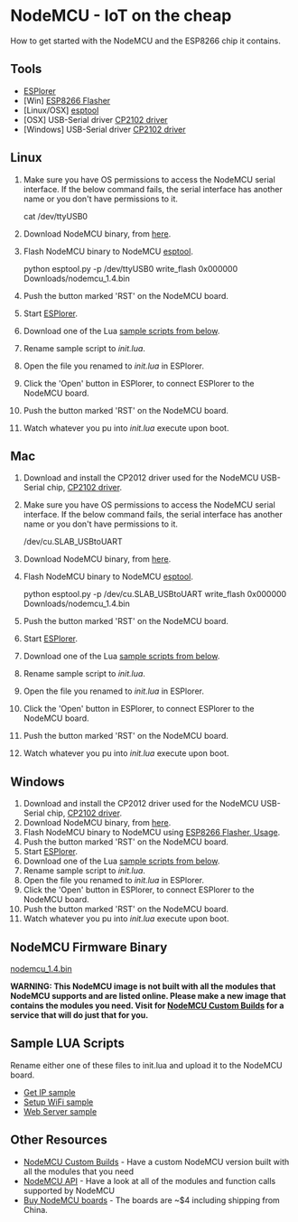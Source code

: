 # NodeMCU - IoT on the cheap
How to get started with the NodeMCU and the ESP8266 chip it contains.

## Tools
 * [ESPlorer](http://i1.wp.com/esp8266.ru/images/download.gif?zoom=1.5&w=625)
 * [Win] [ESP8266 Flasher](https://github.com/nodemcu/nodemcu-flasher/blob/master/Win32/Release/ESP8266Flasher.exe)
 * [Linux/OSX] [esptool](https://github.com/themadinventor/esptool)
 * [OSX] USB-Serial driver [CP2102 driver](https://www.silabs.com/Support%20Documents/Software/Mac_OSX_VCP_Driver.zip)
 * [Windows] USB-Serial driver [CP2102 driver](https://www.silabs.com/Support%20Documents/Software/CP210x_VCP_Windows.zip)

## Linux

  1. Make sure you have OS permissions to access the NodeMCU serial interface. If the below command fails, the serial interface has another name or you don't have permissions to it.

        cat /dev/ttyUSB0

  2. Download NodeMCU binary, from [here](https://github.com/xil-se/nodemcu_iot_on_the_cheap/raw/master/nodemcu_1.4.bin).
  3. Flash NodeMCU binary to NodeMCU [esptool](https://github.com/themadinventor/esptool).

        python esptool.py -p /dev/ttyUSB0 write_flash 0x000000 Downloads/nodemcu_1.4.bin

  4. Push the button marked 'RST' on the NodeMCU board.
  5. Start [ESPlorer](http://i1.wp.com/esp8266.ru/images/download.gif?zoom=1.5&w=625).
  6. Download one of the Lua [sample scripts from below](#samples).
  7. Rename sample script to _init.lua_.
  8. Open the file you renamed to _init.lua_ in ESPlorer.
  9. Click the 'Open' button in ESPlorer, to connect ESPlorer to the NodeMCU board.
  10. Push the button marked 'RST' on the NodeMCU board.
  11. Watch whatever you pu into _init.lua_ execute upon boot.


## Mac

  1. Download and install the CP2012 driver used for the NodeMCU USB-Serial chip, [CP2102 driver](https://www.silabs.com/Support%20Documents/Software/Mac_OSX_VCP_Driver.zip).
  2. Make sure you have OS permissions to access the NodeMCU serial interface. If the below command fails, the serial interface has another name or you don't have permissions to it.

        /dev/cu.SLAB_USBtoUART

  3. Download NodeMCU binary, from [here](https://github.com/xil-se/nodemcu_iot_on_the_cheap/raw/master/nodemcu_1.4.bin).
  4. Flash NodeMCU binary to NodeMCU [esptool](https://github.com/themadinventor/esptool).

        python esptool.py -p /dev/cu.SLAB_USBtoUART write_flash 0x000000 Downloads/nodemcu_1.4.bin

  5. Push the button marked 'RST' on the NodeMCU board.
  6. Start [ESPlorer](http://i1.wp.com/esp8266.ru/images/download.gif?zoom=1.5&w=625).
  7. Download one of the Lua [sample scripts from below](#samples).
  8. Rename sample script to _init.lua_.
  9. Open the file you renamed to _init.lua_ in ESPlorer.
  10. Click the 'Open' button in ESPlorer, to connect ESPlorer to the NodeMCU board.
  11. Push the button marked 'RST' on the NodeMCU board.
  12. Watch whatever you pu into _init.lua_ execute upon boot.

## Windows

  1. Download and install the CP2012 driver used for the NodeMCU USB-Serial chip, [CP2102 driver](https://www.silabs.com/Support%20Documents/Software/CP210x_VCP_Windows.zip).
  2. Download NodeMCU binary, from [here](https://github.com/xil-se/nodemcu_iot_on_the_cheap/raw/master/nodemcu_1.4.bin).
  3. Flash NodeMCU binary to NodeMCU using [ESP8266 Flasher, Usage](https://github.com/nodemcu/nodemcu-flasher).
  4. Push the button marked 'RST' on the NodeMCU board.
  5. Start [ESPlorer](http://i1.wp.com/esp8266.ru/images/download.gif?zoom=1.5&w=625).
  6. Download one of the Lua [sample scripts from below](#samples).
  7. Rename sample script to _init.lua_.
  8. Open the file you renamed to _init.lua_ in ESPlorer.
  9. Click the 'Open' button in ESPlorer, to connect ESPlorer to the NodeMCU board.
  10. Push the button marked 'RST' on the NodeMCU board.
  11. Watch whatever you pu into _init.lua_ execute upon boot.




## NodeMCU Firmware Binary

[nodemcu_1.4.bin](https://github.com/xil-se/nodemcu_iot_on_the_cheap/raw/master/nodemcu_1.4.bin)

**WARNING: This NodeMCU image is not built with all the modules that NodeMCU supports and are listed online. Please make a new image that contains the modules you need. Visit for [NodeMCU Custom Builds](http://frightanic.com/nodemcu-custom-build/) for a service that will do just that for you.**


## <a name="samples"></a>Sample LUA Scripts
Rename either one of these files to init.lua and upload it to the NodeMCU board.

 * [Get IP sample](https://raw.githubusercontent.com/xil-se/nodemcu_iot_on_the_cheap/master/get_ip.lua)
 * [Setup WiFi sample](https://raw.githubusercontent.com/xil-se/nodemcu_iot_on_the_cheap/master/setup_wifi.lua)
 * [Web Server sample](https://raw.githubusercontent.com/xil-se/nodemcu_iot_on_the_cheap/master/webserver.lua)


## Other Resources

 * [NodeMCU Custom Builds](http://frightanic.com/nodemcu-custom-build/) - Have a custom NodeMCU version built with all the modules that you need
 * [NodeMCU API](https://github.com/nodemcu/nodemcu-firmware/wiki/nodemcu_api_en) - Have a look at all of the modules and function calls supported by NodeMCU
 * [Buy NodeMCU boards](http://www.aliexpress.com/item/New-Wireless-module-NodeMcu-Lua-WIFI-Internet-of-Things-development-board-based-ESP8266-with-pcb-Antenna/32299982691.html?ws_ab_test=searchweb201556_6,searchweb201644_1_79_78_77_82_80_62_81,searchweb201560_4) - The boards are ~$4 including shipping from China. 
